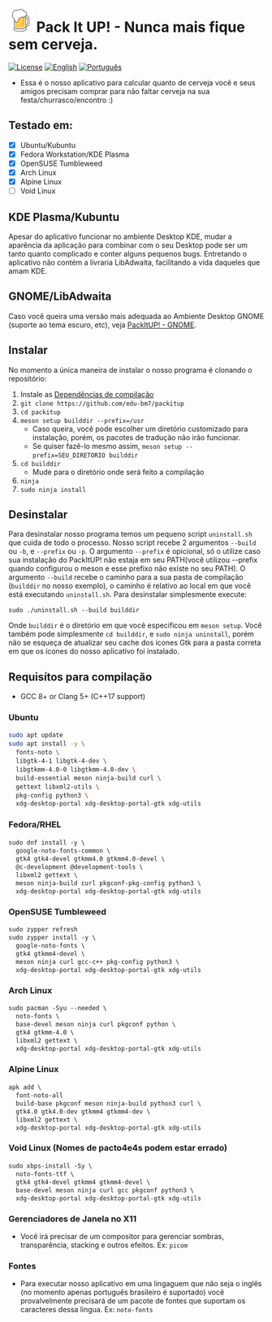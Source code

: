 
# ![PackItUP! Logo](./src/icons/hicolor/48x48/apps/tech.bm7.packitup.png) Pack It UP! - Nunca mais fique sem cerveja.
[![License](https://img.shields.io/badge/License-GPLv3-blue)](./LICENSE)
[![English](https://img.shields.io/badge/README-en--US-blue)](./README.md)
[![Português](https://img.shields.io/badge/README-pt--BR-green)](./README.pt-BR.md)
- Essa é o nosso aplicativo para calcular quanto de cerveja você e seus amigos
precisam comprar para não faltar cerveja na sua festa/churrasco/encontro :)

## Testado em:
- [x] Ubuntu/Kubuntu
- [x] Fedora Workstation/KDE Plasma
- [x] OpenSUSE Tumbleweed
- [x] Arch Linux
- [x] Alpine Linux
- [ ] Void Linux

## KDE Plasma/Kubuntu
Apesar do aplicativo funcionar no ambiente Desktop KDE, mudar a aparência da aplicação para combinar com o seu Desktop pode ser um tanto quanto complicado e conter alguns pequenos bugs. Entretando o aplicativo não contém a livraria LibAdwaita, facilitando a vida daqueles que amam KDE.

## GNOME/LibAdwaita
Caso você queira uma versão mais adequada ao Ambiente Desktop GNOME (suporte ao tema escuro, etc), veja [PackItUP! - GNOME](https://github.com/BM7Tech/packitup-gnome).

## Instalar
No momento a única maneira de instalar o nosso programa é clonando o repositório:

1. Instale as [Dependências de compilação](#build-prerequisites)
2. `git clone https://github.com/edu-bm7/packitup`
3. `cd packitup`
4. `meson setup builddir --prefix=/usr`
    - Caso queira, você pode escolher um diretório customizado para instalação, porém, os pacotes de tradução não irão funcionar. 
    - Se quiser fazê-lo mesmo assim, `meson setup --prefix=SEU_DIRETORIO builddir`
5. `cd builddir`
    - Mude para o diretório onde será feito a compilação
6. `ninja`
7. `sudo ninja install`

## Desinstalar
Para desinstalar nosso programa temos um pequeno script `uninstall.sh` que cuida
de todo o processo. Nosso script recebe 2 argumentos `--build` ou `-b`, e `--prefix` ou
`-p`. O argumento `--prefix` é opicional, só o utilize caso sua instalação do PackItUP!
não estaja em seu PATH(você utilizou --prefix quando configurou o meson e esse prefixo não
existe no seu PATH). O argumento `--build` recebe o caminho para a sua pasta de compilação
(`builddir` no nosso exemplo), o caminho é relativo ao local em que você está 
executando `uninstall.sh`.
Para desinstalar simplesmente execute:
```
sudo ./uninstall.sh --build builddir
```
Onde `builddir` é o diretório em que você especificou em `meson setup`. 
Você também pode simplesmente `cd builddir`, e `sudo ninja uninstall`, porém
não se esqueça de atualizar seu cache dos ícones Gtk para a pasta correta em que
os ícones do nosso aplicativo foi instalado.

## Requisítos para compilação

- GCC 8+ or Clang 5+ (C++17 support)

### Ubuntu
```sh
sudo apt update
sudo apt install -y \
  fonts-noto \
  libgtk-4-1 libgtk-4-dev \
  libgtkmm-4.0-0 libgtkmm-4.0-dev \
  build-essential meson ninja-build curl \
  gettext libxml2-utils \
  pkg-config python3 \
  xdg-desktop-portal xdg-desktop-portal-gtk xdg-utils
```

### Fedora/RHEL
```
sudo dnf install -y \
  google-noto-fonts-common \
  gtk4 gtk4-devel gtkmm4.0 gtkmm4.0-devel \
  @c-development @development-tools \
  libxml2 gettext \
  meson ninja-build curl pkgconf-pkg-config python3 \
  xdg-desktop-portal xdg-desktop-portal-gtk xdg-utils
```

### OpenSUSE Tumbleweed
```
sudo zypper refresh
sudo zypper install -y \
  google-noto-fonts \
  gtk4 gtkmm4-devel \
  meson ninja curl gcc-c++ pkg-config python3 \
  xdg-desktop-portal xdg-desktop-portal-gtk xdg-utils
```

### Arch Linux
```
sudo pacman -Syu --needed \
  noto-fonts \
  base-devel meson ninja curl pkgconf python \
  gtk4 gtkmm-4.0 \
  libxml2 gettext \
  xdg-desktop-portal xdg-desktop-portal-gtk xdg-utils
```

### Alpine Linux
```
apk add \
  font-noto-all
  build-base pkgconf meson ninja-build python3 curl \
  gtk4.0 gtk4.0-dev gtkmm4 gtkmm4-dev \
  libxml2 gettext \
  xdg-desktop-portal xdg-desktop-portal-gtk xdg-utils
```

### Void Linux (Nomes de pacto4e4s podem estar errado)
```
sudo xbps-install -Sy \
  noto-fonts-ttf \
  gtk4 gtk4-devel gtkmm4 gtkmm4-devel \
  base-devel meson ninja curl gcc pkgconf python3 \
  xdg-desktop-portal xdg-desktop-portal-gtk xdg-utils

```

### Gerenciadores de Janela no X11
- Você irá precisar de um compositor para gerenciar sombras, transparência, stacking e outros efeitos.
Ex: `picom`

### Fontes
- Para executar nosso aplicativo em uma lingaguem que não seja o inglês (no momento apenas português brasileiro é suportado) você provalvelmente precisará de um pacote de fontes que suportam os caracteres dessa lingua. Ex: `noto-fonts`

